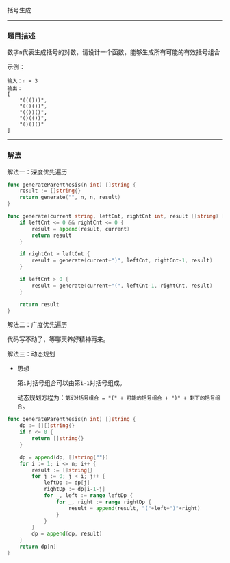 括号生成

----

### 题目描述

数字`n`代表生成括号的对数，请设计一个函数，能够生成所有可能的有效括号组合

示例：

```shell
输入：n = 3
输出：
[
	"((()))",
	"(()())",
	"(())()",
	"()(())",
	"()()()"
]
```

----

### 解法

解法一：深度优先遍历

```go
func generateParenthesis(n int) []string {
	result := []string{}
	return generate("", n, n, result)
}

func generate(current string, leftCnt, rightCnt int, result []string) []string {
	if leftCnt <= 0 && rightCnt <= 0 {
		result = append(result, current)
		return result
	}

	if rightCnt > leftCnt {
		result = generate(current+")", leftCnt, rightCnt-1, result)
	}

	if leftCnt > 0 {
		result = generate(current+"(", leftCnt-1, rightCnt, result)
	}

	return result
}
```



解法二：广度优先遍历

代码写不动了，等哪天养好精神再来。



解法三：动态规划

- 思想

  第`i`对括号组合可以由第`i-1`对括号组成。

  动态规划方程为：`第i对括号组合 = "(" + 可能的括号组合 + ")" + 剩下的括号组合`。

```go
func generateParenthesis(n int) []string {
	dp := [][]string{}
	if n <= 0 {
		return []string{}
	}

	dp = append(dp, []string{""})
	for i := 1; i <= n; i++ {
		result := []string{}
		for j := 0; j < i; j++ {
			leftDp := dp[j]
			rightDp := dp[i-1-j]
			for _, left := range leftDp {
				for _, right := range rightDp {
					result = append(result, "("+left+")"+right)
				}
			}
		}
		dp = append(dp, result)
	}
	return dp[n]
}
```

